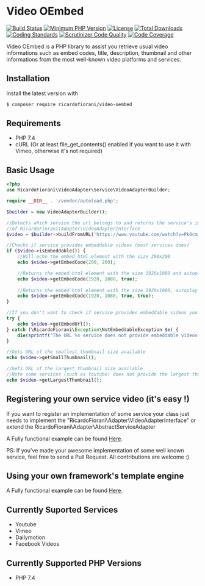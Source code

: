 # Video OEmbed
[![Build Status](https://api.travis-ci.org/ricardofiorani/video-oembed.svg?branch=master)](http://travis-ci.org/ricardofiorani/video-oembed)
[![Minimum PHP Version](https://img.shields.io/badge/php-%3E%3D%207.4-8892BF.svg)](https://php.net/)
[![License](https://poser.pugx.org/ricardofiorani/video-oembed/license.png)](https://packagist.org/packages/ricardofiorani/video-oembed)
[![Total Downloads](https://poser.pugx.org/ricardofiorani/video-oembed/d/total.png)](https://packagist.org/packages/ricardofiorani/video-oembed)
[![Coding Standards](https://img.shields.io/badge/cs-PSR--4-yellow.svg)](https://github.com/php-fig-rectified/fig-rectified-standards)
[![Scrutinizer Code Quality](https://scrutinizer-ci.com/g/ricardofiorani/video-oembed/badges/quality-score.png?b=master)](https://scrutinizer-ci.com/g/ricardofiorani/video-oembed/?branch=master)
[![Code Coverage](https://scrutinizer-ci.com/g/ricardofiorani/video-oembed/badges/coverage.png?b=master)](https://scrutinizer-ci.com/g/ricardofiorani/video-oembed/?branch=master)

Video OEmbed is a PHP library to assist you retrieve usual video informations such as embed codes, title, description, thumbnail and other informations from the most well-known video platforms and services.
## Installation

Install the latest version with

```bash
$ composer require ricardofiorani/video-oembed
```

## Requirements

* PHP 7.4
* cURL (Or at least file_get_contents() enabled if you want to use it with Vimeo, otherwise it's not required)

## Basic Usage

```php
<?php
use RicardoFiorani\VideoAdapter\Service\VideoAdapterBuilder;

require __DIR__ . '/vendor/autoload.php';

$builder = new VideoAdapterBuilder();

//Detects which service the url belongs to and returns the service's implementation
//of RicardoFiorani\Adapter\VideoAdapterInterface
$video = $builder->buildFromURL('https://www.youtube.com/watch?v=PkOcm_XaWrw');

//Checks if service provides embeddable videos (most services does)
if ($video->isEmbeddable()) {
    //Will echo the embed html element with the size 200x200
    echo $video->getEmbedCode(200, 200);

    //Returns the embed html element with the size 1920x1080 and autoplay enabled
    echo $video->getEmbedCode(1920, 1080, true);
    
    //Returns the embed html element with the size 1920x1080, autoplay enabled and force the URL schema to be https.
    echo $video->getEmbedCode(1920, 1080, true, true);
}

//If you don't want to check if service provides embeddable videos you can try/catch
try {
    echo $video->getEmbedUrl();
} catch (\RicardoFiorani\Exception\NotEmbeddableException $e) {
    die(sprintf("The URL %s service does not provide embeddable videos.", $video->getRawUrl()));
}

//Gets URL of the smallest thumbnail size available
echo $video->getSmallThumbnail();

//Gets URL of the largest thumbnail size available
//Note some services (such as Youtube) does not provide the largest thumbnail for some low quality videos (like the one used in this example)
echo $video->getLargestThumbnail();
```

## Registering your own service video (it's easy !)
If you want to register an implementation of some service your class just needs to implement the "RicardoFiorani\Adapter\VideoAdapterInterface" or extend the RicardoFiorani\Adapter\AbstractServiceAdapter

A Fully functional example can be found [Here](https://github.com/ricardofiorani/video-oembed/tree/master/documentation/RegisteringANewService.md).

PS: If you've made your awesome implementation of some well known service, feel free to send a Pull Request. All contributions are welcome :)

## Using your own framework's template engine
A Fully functional example can be found [Here](https://github.com/ricardofiorani/video-oembed/tree/master/documentation/IntegratingYourOwnRenderer.md).


## Currently Suported Services
* Youtube
* Vimeo
* Dailymotion
* Facebook Videos

## Currently Supported PHP Versions
* PHP 7.4
